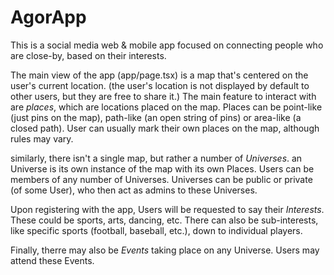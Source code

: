 # AgorApp

This is a social media web & mobile app focused on connecting people who are
close-by, based on their interests.

The main view of the app (app/page.tsx) is a map that's centered on the user's
current location. (the user's location is not displayed by default to other
users, but they are free to share it.) The main feature to interact with are
_places_, which are locations placed on the map. Places can be point-like (just
pins on the map), path-like (an open string of pins) or area-like (a closed
path). User can usually mark their own places on the map, although rules may
vary.

similarly, there isn't a single map, but rather a number of _Universes_. an
Universe is its own instance of the map with its own Places. Users can be
members of any number of Universes. Universes can be public or private (of some
User), who then act as admins to these Universes.

Upon registering with the app, Users will be requested to say their
_Interests_. These could be sports, arts, dancing, etc. There can also be
sub-interests, like specific sports (football, baseball, etc.), down to
individual players.

Finally, therre may also be _Events_ taking place on any Universe. Users may
attend these Events.
